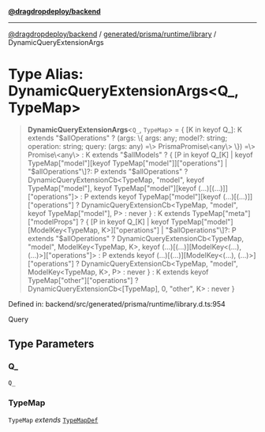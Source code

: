 [**@dragdropdeploy/backend**](../../../../../README.md)

***

[@dragdropdeploy/backend](../../../../../README.md) / [generated/prisma/runtime/library](../README.md) / DynamicQueryExtensionArgs

# Type Alias: DynamicQueryExtensionArgs\<Q_, TypeMap\>

> **DynamicQueryExtensionArgs**\<`Q_`, `TypeMap`\> = \{ \[K in keyof Q\_\]: K extends "$allOperations" ? (args: \{ args: any; model?: string; operation: string; query: (args: any) =\> PrismaPromise\<any\> \}) =\> Promise\<any\> : K extends "$allModels" ? \{ \[P in keyof Q\_\[K\] \| keyof TypeMap\["model"\]\[keyof TypeMap\["model"\]\]\["operations"\] \| "$allOperations"\]?: P extends "$allOperations" ? DynamicQueryExtensionCb\<TypeMap, "model", keyof TypeMap\["model"\], keyof TypeMap\["model"\]\[keyof (...)\[(...)\]\]\["operations"\]\> : P extends keyof TypeMap\["model"\]\[keyof (...)\[(...)\]\]\["operations"\] ? DynamicQueryExtensionCb\<TypeMap, "model", keyof TypeMap\["model"\], P\> : never \} : K extends TypeMap\["meta"\]\["modelProps"\] ? \{ \[P in keyof Q\_\[K\] \| keyof TypeMap\["model"\]\[ModelKey\<TypeMap, K\>\]\["operations"\] \| "$allOperations"\]?: P extends "$allOperations" ? DynamicQueryExtensionCb\<TypeMap, "model", ModelKey\<TypeMap, K\>, keyof (...)\[(...)\]\[ModelKey\<(...), (...)\>\]\["operations"\]\> : P extends keyof (...)\[(...)\]\[ModelKey\<(...), (...)\>\]\["operations"\] ? DynamicQueryExtensionCb\<TypeMap, "model", ModelKey\<TypeMap, K\>, P\> : never \} : K extends keyof TypeMap\["other"\]\["operations"\] ? DynamicQueryExtensionCb\<\[TypeMap\], 0, "other", K\> : never \}

Defined in: backend/src/generated/prisma/runtime/library.d.ts:954

Query

## Type Parameters

### Q_

`Q_`

### TypeMap

`TypeMap` *extends* [`TypeMapDef`](TypeMapDef.md)
